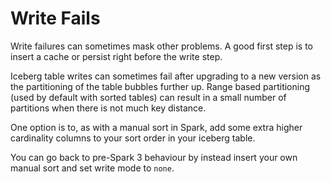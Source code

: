 # Write Fails

Write failures can sometimes mask other problems. A good first step is to insert a cache or persist right before the write step.


Iceberg table writes can sometimes fail after upgrading to a new version as the partitioning of the table bubbles further up. Range based partitioning (used by default with sorted tables) can result in a small number of partitions when there is not much key distance.


One option is to, as with a manual sort in Spark, add some extra higher cardinality columns to your sort order in your iceberg table.


You can go back to pre-Spark 3 behaviour by instead insert your own manual sort and set write mode to `none`.
